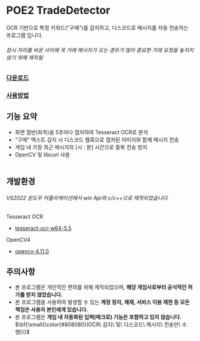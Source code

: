 # POE2 TradeDetector
OCR 기반으로 특정 키워드("구매")를 감지하고, 디스코드로 메시지를 자동 전송하는 프로그램 입니다.  
###### 잠시 자리를 비운 사이에 꼭 거래 메시지가 오는 경우가 많아 중요한 거래 요청을 놓치지 않기 위해 제작됨
### [다운로드](https://drive.google.com/file/d/1ZvTy3_kq-hP-dIx7PVxeHDAO3n31sX47/view?usp=drive_link ".exe 파일다운")
### [사용방법](USERGUIDE.md "사용방법")  
## 기능 요약

- 화면 절반(좌측)을 5초마다 캡처하여 Tesseract OCR로 분석
- "구매" 텍스트 감지 시 디스코드 웹훅으로 캡처된 이미지와 함께 메시지 전송
- 게임 내 가장 최근 메시지의 [시 : 분] 시간으로 중복 전송 방지
- OpenCV 및 libcurl 사용
<br/><br/>
## 개발환경
###### VS2022 윈도우 어플리케이션에서 win Api와 c/c++으로 제작되었습니다.  
Tesseract OCR
- [tesseract-ocr-w64-5.5](https://github.com/UB-Mannheim/tesseract/wiki "tesseract-ocr 다운로드")

OpenCV4
- [opencv-4.11.0](https://opencv.org/releases/ "OpenCV 다운로드")

## 주의사항
- 본 프로그램은 개인적인 편의를 위해 제작되었으며, **해당 게임사로부터 공식적인 허가를 받지 않았습니다.**
- 본 프로그램을 사용하여 발생할 수 있는 **계정 정지, 제재, 서비스 이용 제한 등 모든 책임은 사용자 본인에게 있습니다.**
- 본 프로그램은 **게임 내 자동화된 입력(매크로) 기능은 포함하고 있지 않습니다.**
$\bf{\small{\color{#808080}(OCR\ 감지\ 및\ 디스코드\ 메시지\ 전송만\ 수행)}}$
